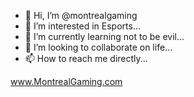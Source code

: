 - 👋 Hi, I’m @montrealgaming
- 👀 I’m interested in Esports...
- 🌱 I’m currently learning not to be evil...
- 💞️ I’m looking to collaborate on life...
- 📫 How to reach me directly...

www.MontrealGaming.com

<!---
montrealgaming/montrealgaming is a ✨ special ✨ repository because its `README.md` (this file) appears on your GitHub profile.
You can click the Preview link to take a look at your changes.
--->
